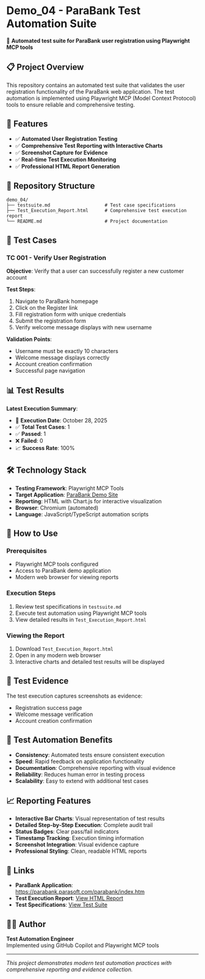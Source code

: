 # Demo_04 - ParaBank Test Automation Suite

🎯 **Automated test suite for ParaBank user registration using Playwright MCP tools**

## 📋 Project Overview

This repository contains an automated test suite that validates the user registration functionality of the ParaBank web application. The test automation is implemented using Playwright MCP (Model Context Protocol) tools to ensure reliable and comprehensive testing.

## 🚀 Features

- ✅ **Automated User Registration Testing**
- ✅ **Comprehensive Test Reporting with Interactive Charts**
- ✅ **Screenshot Capture for Evidence**
- ✅ **Real-time Test Execution Monitoring**
- ✅ **Professional HTML Report Generation**

## 📁 Repository Structure

```
demo_04/
├── testsuite.md                    # Test case specifications
├── Test_Execution_Report.html      # Comprehensive test execution report
└── README.md                       # Project documentation
```

## 🧪 Test Cases

### TC 001 - Verify User Registration

**Objective**: Verify that a user can successfully register a new customer account

**Test Steps**:
1. Navigate to ParaBank homepage
2. Click on the Register link
3. Fill registration form with unique credentials
4. Submit the registration form
5. Verify welcome message displays with new username

**Validation Points**:
- Username must be exactly 10 characters
- Welcome message displays correctly
- Account creation confirmation
- Successful page navigation

## 📊 Test Results

**Latest Execution Summary**:
- 📅 **Execution Date**: October 28, 2025
- ✅ **Total Test Cases**: 1
- ✅ **Passed**: 1
- ❌ **Failed**: 0
- 📈 **Success Rate**: 100%

## 🛠️ Technology Stack

- **Testing Framework**: Playwright MCP Tools
- **Target Application**: [ParaBank Demo Site](https://parabank.parasoft.com/parabank/index.htm)
- **Reporting**: HTML with Chart.js for interactive visualization
- **Browser**: Chromium (automated)
- **Language**: JavaScript/TypeScript automation scripts

## 📖 How to Use

### Prerequisites
- Playwright MCP tools configured
- Access to ParaBank demo application
- Modern web browser for viewing reports

### Execution Steps
1. Review test specifications in `testsuite.md`
2. Execute test automation using Playwright MCP tools
3. View detailed results in `Test_Execution_Report.html`

### Viewing the Report
1. Download `Test_Execution_Report.html`
2. Open in any modern web browser
3. Interactive charts and detailed test results will be displayed

## 📸 Test Evidence

The test execution captures screenshots as evidence:
- Registration success page
- Welcome message verification
- Account creation confirmation

## 🎯 Test Automation Benefits

- **Consistency**: Automated tests ensure consistent execution
- **Speed**: Rapid feedback on application functionality
- **Documentation**: Comprehensive reporting with visual evidence
- **Reliability**: Reduces human error in testing process
- **Scalability**: Easy to extend with additional test cases

## 📈 Reporting Features

- **Interactive Bar Charts**: Visual representation of test results
- **Detailed Step-by-Step Execution**: Complete audit trail
- **Status Badges**: Clear pass/fail indicators
- **Timestamp Tracking**: Execution timing information
- **Screenshot Integration**: Visual evidence capture
- **Professional Styling**: Clean, readable HTML reports

## 🔗 Links

- **ParaBank Application**: https://parabank.parasoft.com/parabank/index.htm
- **Test Execution Report**: [View HTML Report](./Test_Execution_Report.html)
- **Test Specifications**: [View Test Suite](./testsuite.md)

## 👨‍💻 Author

**Test Automation Engineer**  
Implemented using GitHub Copilot and Playwright MCP tools

---

*This project demonstrates modern test automation practices with comprehensive reporting and evidence collection.*